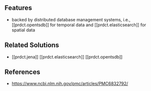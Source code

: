 
## Features

- backed by distributed database management systems, i.e., [[prdct.opentsdb]] for temporal data and [[prdct.elasticsearch]] for spatial data

## Related Solutions

- [[prdct.jena]] [[prdct.elasticsearch]] [[prdct.opentsdb]]

## References

- https://www.ncbi.nlm.nih.gov/pmc/articles/PMC6832792/